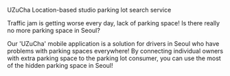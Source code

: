 UZuCha
Location-based studio parking lot search service

Traffic jam is getting worse every day, lack of parking space! Is there really no more parking space in Seoul?

Our 'UZuCha' mobile application is a solution for drivers in Seoul who have problems with parking spaces everywhere! By connecting individual owners with extra parking space to the parking lot consumer, you can use the most of the hidden parking space in Seoul!
